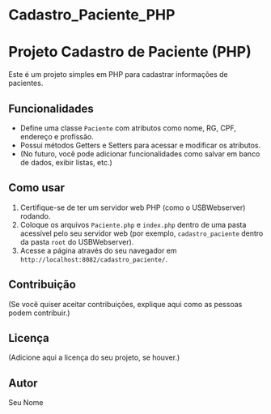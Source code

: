 # Cadastro_Paciente_PHP

# Projeto Cadastro de Paciente (PHP)

Este é um projeto simples em PHP para cadastrar informações de pacientes.

## Funcionalidades

* Define uma classe `Paciente` com atributos como nome, RG, CPF, endereço e profissão.
* Possui métodos Getters e Setters para acessar e modificar os atributos.
* (No futuro, você pode adicionar funcionalidades como salvar em banco de dados, exibir listas, etc.)

## Como usar

1. Certifique-se de ter um servidor web PHP (como o USBWebserver) rodando.
2. Coloque os arquivos `Paciente.php` e `index.php` dentro de uma pasta acessível pelo seu servidor web (por exemplo, `cadastro_paciente` dentro da pasta `root` do USBWebserver).
3. Acesse a página através do seu navegador em `http://localhost:8082/cadastro_paciente/`.

## Contribuição

(Se você quiser aceitar contribuições, explique aqui como as pessoas podem contribuir.)

## Licença

(Adicione aqui a licença do seu projeto, se houver.)

## Autor

Seu Nome
